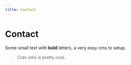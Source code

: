 ```yaml
---
title: Contact
---
```


#  Contact

Some small text with **bold** letters, a very  _easy_  cms to setup.

>  Crav  cms is pretty cool.